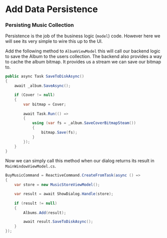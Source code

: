# Add Data Persistence

### Persisting Music Collection

Persistence is the job of the business logic \(`model`\) code. However here we will see its very simple to wire this up to the UI.

Add the following method to `AlbumViewModel` this will call our backend logic to save the Album to the users collection. The backend also provides a way to cache the album bitmap. It provides us a stream we can save our bitmap to.

```csharp
public async Task SaveToDiskAsync()
{
    await _album.SaveAsync();

    if (Cover != null)
    {
        var bitmap = Cover;
                
        await Task.Run(() =>
        {
            using (var fs = _album.SaveCoverBitmapSteam())
            {
                bitmap.Save(fs);
            }
        });
    }
}
```

Now we can simply call this method when our dialog returns its result in `MainWindowViewModel.cs`.

```csharp
BuyMusicCommand = ReactiveCommand.CreateFromTask(async () =>
{
    var store = new MusicStoreViewModel();

    var result = await ShowDialog.Handle(store);
    
    if (result != null)
    {
        Albums.Add(result);

        await result.SaveToDiskAsync();
    }
});
```

